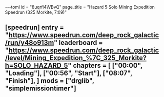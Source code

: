 ---toml
id = "8uqrfl4WBvQ"
page_title = "Hazard 5 Solo Mining Expedition Speedrun (325 Morkite, 7:09)"

[speedrun]
entry = "https://www.speedrun.com/deep_rock_galactic/run/y48o913m"
leaderboard = "https://www.speedrun.com/deep_rock_galactic/level/Mining_Expedition_%7C_325_Morkite?h=SOLO_HAZARD_5"
chapters = [
  ["00:00", "Loading"],
  ["00:56", "Start"],
  ["08:07", "Finish"],
]
mods = ["drglib", "simplemissiontimer"]
---
